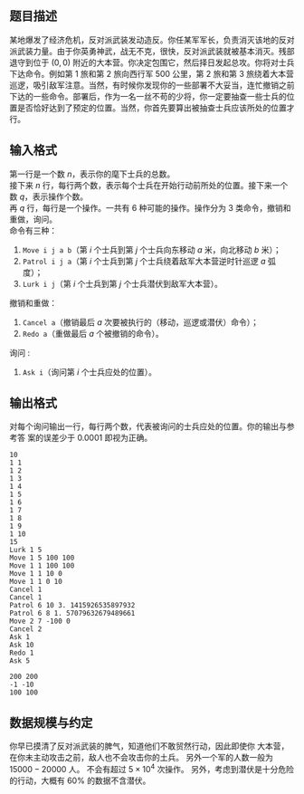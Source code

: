 ## 题目描述

某地爆发了经济危机，反对派武装发动造反。你任某军军长，负责消灭该地的反对派武装力量。由于你英勇神武，战无不克，很快，反对派武装就被基本消灭。残部退守到位于 $(0,0)$ 附近的大本营。你决定包围它，然后择日发起总攻。你将对士兵下达命令。例如第 $1$ 旅和第 $2$ 旅向西行军 $500$ 公里，第 $2$ 旅和第 $3$ 旅绕着大本营巡逻，吸引敌军注意。当然，有时候你发现你的一些部署不大妥当，连忙撤销之前下达的一些命令。部署后，作为一名一丝不苟的少将，你一定要抽查一些士兵的位置是否恰好达到了预定的位置。当然，你首先要算出被抽查士兵应该所处的位置才行。

## 输入格式

第一行是一个数 $n$，表示你的麾下士兵的总数。  
接下来 $n$ 行，每行两个数，表示每个士兵在开始行动前所处的位置。接下来一个数 $q$，表示操作个数。  
再 $q$ 行，每行是一个操作。一共有 $6$ 种可能的操作。操作分为 $3$ 类命令，撤销和重做，询问。  
命令有三种：  
1. `Move i j a b`（第 $i$ 个士兵到第 $j$ 个士兵向东移动 $a$ 米，向北移动 $b$ 米）；  
2. `Patrol i j a`（第 $i$ 个士兵到第 $j$ 个士兵绕着敌军大本营逆时针巡逻 $a$ 弧度）；  
3. `Lurk i j`（第 $i$ 个士兵到第 $j$ 个士兵潜伏到敌军大本营）。  

撤销和重做：  
1. `Cancel a`（撤销最后 $a$ 次要被执行的（移动，巡逻或潜伏）命令）；  
2. `Redo a`（重做最后 $a$ 个被撤销的命令）。

询问 :
1. `Ask i`（询问第 $i$ 个士兵应处的位置）。

## 输出格式

对每个询问输出一行，每行两个数，代表被询问的士兵应处的位置。你的输出与参考答
案的误差少于 $0.0001$ 即视为正确。


```input1
10
1 1
1 2
1 3
1 4
1 5
1 6
1 7
1 8
1 9
1 10
15
Lurk 1 5
Move 1 5 100 100
Move 1 1 100 100
Move 1 1 10 0
Move 1 1 0 10
Cancel 1
Cancel 1
Patrol 6 10 3. 1415926535897932
Patrol 6 8 1. 57079632679489661
Move 2 7 -100 0
Cancel 2 
Ask 1
Ask 10
Redo 1
Ask 5
```

```output1
200 200
-1 -10
100 100
```

## 数据规模与约定

你早已摸清了反对派武装的脾气，知道他们不敢贸然行动，因此即使你
大本营，在你未主动攻击之前，敌人也不会攻击你的土兵。
另外一个军的人数一般为 $15000-20000$ 人。
不会有超过 $5 \times 10^4$ 次操作。
另外，考虑到潜伏是十分危险的行动，大概有 $60\%$ 的数据不含潜伏。

